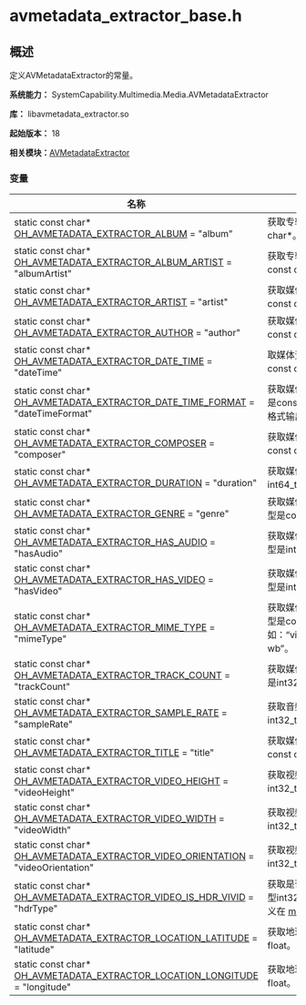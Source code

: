 # avmetadata_extractor_base.h


## 概述

定义AVMetadataExtractor的常量。

**系统能力：** SystemCapability.Multimedia.Media.AVMetadataExtractor

**库：** libavmetadata_extractor.so

**起始版本：** 18

**相关模块：**[AVMetadataExtractor](_a_v_metadata_extractor.md)


### 变量

| 名称 | 描述 | 
| -------- | -------- |
| static const char\* [OH_AVMETADATA_EXTRACTOR_ALBUM](_a_v_metadata_extractor.md#oh_avmetadata_extractor_album) = "album" | 获取专辑的标题的关键字，对应值类型是const char\*。  | 
| static const char\* [OH_AVMETADATA_EXTRACTOR_ALBUM_ARTIST](_a_v_metadata_extractor.md#oh_avmetadata_extractor_album_artist) = "albumArtist" | 获取专辑的艺术家的关键字，对应值类型是const char\*。  | 
| static const char\* [OH_AVMETADATA_EXTRACTOR_ARTIST](_a_v_metadata_extractor.md#oh_avmetadata_extractor_artist) = "artist" | 获取媒体资源的艺术家的关键字，对应值类型是const char\*。  | 
| static const char\* [OH_AVMETADATA_EXTRACTOR_AUTHOR](_a_v_metadata_extractor.md#oh_avmetadata_extractor_author) = "author" | 获取媒体资源的作者的关键字，对应值类型是const char\*。  | 
| static const char\* [OH_AVMETADATA_EXTRACTOR_DATE_TIME](_a_v_metadata_extractor.md#oh_avmetadata_extractor_date_time) = "dateTime" | 取媒体资源的创建时间的关键字，对应值类型是const char\*。  | 
| static const char\* [OH_AVMETADATA_EXTRACTOR_DATE_TIME_FORMAT](_a_v_metadata_extractor.md#oh_avmetadata_extractor_date_time_format) = "dateTimeFormat" | 获取媒体资源的创建时间的关键字，对应值类型是const char\*，按YYYY-MM-DD HH:mm:ss格式输出。  | 
| static const char\* [OH_AVMETADATA_EXTRACTOR_COMPOSER](_a_v_metadata_extractor.md#oh_avmetadata_extractor_composer) = "composer" | 获取媒体资源的作曲家的关键字，对应值类型是const char\*。  | 
| static const char\* [OH_AVMETADATA_EXTRACTOR_DURATION](_a_v_metadata_extractor.md#oh_avmetadata_extractor_duration) = "duration" | 获取媒体资源的时长的关键字，对应值类型是int64_t，单位为毫秒（ms）。  | 
| static const char\* [OH_AVMETADATA_EXTRACTOR_GENRE](_a_v_metadata_extractor.md#oh_avmetadata_extractor_genre) = "genre" | 获取媒体资源的类型或体裁的关键字，对应值类型是const char\*。  | 
| static const char\* [OH_AVMETADATA_EXTRACTOR_HAS_AUDIO](_a_v_metadata_extractor.md#oh_avmetadata_extractor_has_audio) = "hasAudio" | 获取媒体资源是否包含音频的关键字，对应值类型是int32_t。  | 
| static const char\* [OH_AVMETADATA_EXTRACTOR_HAS_VIDEO](_a_v_metadata_extractor.md#oh_avmetadata_extractor_has_video) = "hasVideo" | 获取媒体资源是否包含视频的关键字，对应值类型是int32_t。  | 
| static const char\* [OH_AVMETADATA_EXTRACTOR_MIME_TYPE](_a_v_metadata_extractor.md#oh_avmetadata_extractor_mime_type) = "mimeType" | 获取媒体资源的mime类型的关键字，对应值类型是const char\*，例如：“video/mp4”、“audio/mp4”和“audio/amr wb”。  | 
| static const char\* [OH_AVMETADATA_EXTRACTOR_TRACK_COUNT](_a_v_metadata_extractor.md#oh_avmetadata_extractor_track_count) = "trackCount" | 获取媒体资源的轨道数量的关键字，对应值类型是int32_t。  | 
| static const char\* [OH_AVMETADATA_EXTRACTOR_SAMPLE_RATE](_a_v_metadata_extractor.md#oh_avmetadata_extractor_sample_rate) = "sampleRate" | 获取音频的采样率的关键字，对应值类型是int32_t，单位为赫兹（Hz）。  | 
| static const char\* [OH_AVMETADATA_EXTRACTOR_TITLE](_a_v_metadata_extractor.md#oh_avmetadata_extractor_title) = "title" | 获取媒体资源的标题的关键字，对应值类型是const char\*。  | 
| static const char\* [OH_AVMETADATA_EXTRACTOR_VIDEO_HEIGHT](_a_v_metadata_extractor.md#oh_avmetadata_extractor_video_height) = "videoHeight" | 获取视频的高度的关键字，对应值类型int32_t，单位为像素。  | 
| static const char\* [OH_AVMETADATA_EXTRACTOR_VIDEO_WIDTH](_a_v_metadata_extractor.md#oh_avmetadata_extractor_video_width) = "videoWidth" | 获取视频的宽度的关键字，对应值类型int32_t，单位为像素。  | 
| static const char\* [OH_AVMETADATA_EXTRACTOR_VIDEO_ORIENTATION](_a_v_metadata_extractor.md#oh_avmetadata_extractor_video_orientation) = "videoOrientation" | 获取视频的旋转方向的关键字，对应值类型int32_t，单位为度（°）。  | 
| static const char\* [OH_AVMETADATA_EXTRACTOR_VIDEO_IS_HDR_VIVID](_a_v_metadata_extractor.md#oh_avmetadata_extractor_video_is_hdr_vivid) = "hdrType" | 获取是否是HDR Vivid视频的关键字，对应值类型int32_t。 详情请参阅 [OH_Core_HdrType](../apis-avcodec-kit/_core.md#oh_core_hdrtype) 定义在 [media_types.h](../apis-avcodec-kit/media__types_8h.md) 。  | 
| static const char\* [OH_AVMETADATA_EXTRACTOR_LOCATION_LATITUDE](_a_v_metadata_extractor.md#oh_avmetadata_extractor_location_latitude) = "latitude" | 获取地理位置中的纬度值的关键字，对应值类型float。  | 
| static const char\* [OH_AVMETADATA_EXTRACTOR_LOCATION_LONGITUDE](_a_v_metadata_extractor.md#oh_avmetadata_extractor_location_longitude) = "longitude" | 获取地理位置中的经度值的关键字，对应值类型float。  | 
